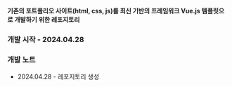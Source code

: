 #### 기존의 포트폴리오 사이트(html, css, js)를 최신 기반의 프레임워크 Vue.js 템플릿으로 개발하기 위한 레포지토리

### 개발 시작 - 2024.04.28 
### 개발 노트
- 2024.04.28 - 레포지토리 생성
